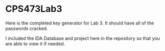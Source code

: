 # CPS473Lab3

Here is the completed key generator for Lab 3. It should have all of the passwords cracked.

I included the IDA Database and project here in the repository so that you are able to view it if needed.
